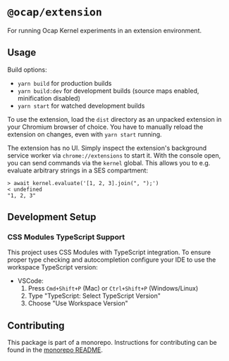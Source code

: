 # `@ocap/extension`

For running Ocap Kernel experiments in an extension environment.

## Usage

Build options:

- `yarn build` for production builds
- `yarn build:dev` for development builds (source maps enabled, minification disabled)
- `yarn start` for watched development builds

To use the extension, load the `dist` directory as an unpacked extension in your
Chromium browser of choice. You have to manually reload the extension on changes,
even with `yarn start` running.

The extension has no UI. Simply inspect the extension's background service worker via
`chrome://extensions` to start it. With the console open, you can send commands via the `kernel` global.
This allows you to e.g. evaluate arbitrary strings in a SES compartment:

```text
> await kernel.evaluate('[1, 2, 3].join(", ");')
< undefined
"1, 2, 3"
```

## Development Setup

### CSS Modules TypeScript Support

This project uses CSS Modules with TypeScript integration.
To ensure proper type checking and autocompletion configure your IDE to use the workspace TypeScript version:

- VSCode:
  1.  Press `Cmd+Shift+P` (Mac) or `Ctrl+Shift+P` (Windows/Linux)
  2.  Type "TypeScript: Select TypeScript Version"
  3.  Choose "Use Workspace Version"

## Contributing

This package is part of a monorepo. Instructions for contributing can be found in the [monorepo README](https://github.com/MetaMask/ocap-kernel#readme).
